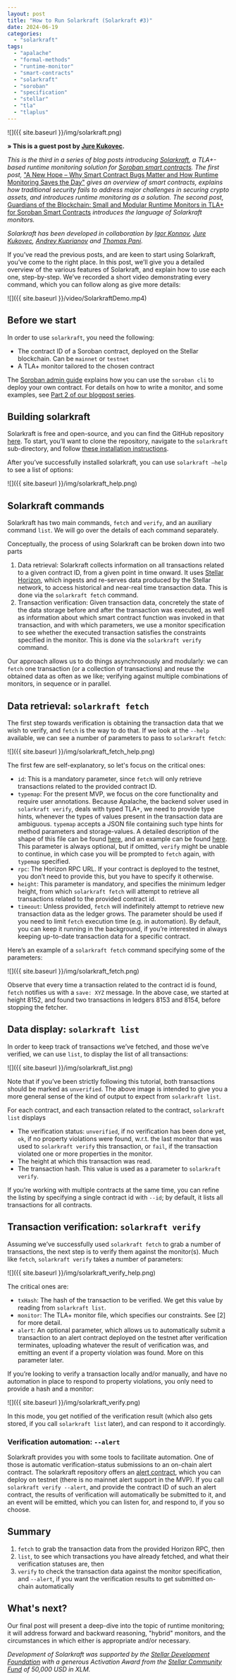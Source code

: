 ```yaml
---
layout: post
title: "How to Run Solarkraft (Solarkraft #3)"
date: 2024-06-19
categories: 
  - "solarkraft"
tags: 
  - "apalache"
  - "formal-methods"
  - "runtime-monitor"
  - "smart-contracts"
  - "solarkraft"
  - "soroban"
  - "specification"
  - "stellar"
  - "tla"
  - "tlaplus"
---
```


![]({{ site.baseurl }}/img/solarkraft.png)

**» This is a guest post by [Jure Kukovec][].**

_This is the third in a series of blog posts introducing [Solarkraft][], a TLA+-based runtime monitoring solution for [Soroban smart contracts][Soroban]. The first post,_ ["A New Hope – Why Smart Contract Bugs Matter and How Runtime Monitoring Saves the Day"][part1] _gives an overview of smart contracts, explains how traditional security fails to address major challenges in securing crypto assets, and introduces runtime monitoring as a solution. The second post,_ [Guardians of the Blockchain: Small and Modular Runtime Monitors in TLA+ for Soroban Smart Contracts][part2] _introduces the language of Solarkraft monitors._ 

_Solarkraft has been developed in collaboration by [Igor Konnov][], [Jure Kukovec][], [Andrey Kuprianov][] and [Thomas Pani][]._


If you’ve read the previous posts, and are keen to start using Solarkraft, you’ve come to the right place. In this post, we’ll give you a detailed overview of the various features of Solarkraft, and explain how to use each one, step-by-step.
We’ve recorded a short video demonstrating every command, which you can follow along as give more details:

![]({{ site.baseurl }}/video/SolarkraftDemo.mp4)

## Before we start
In order to use `solarkraft`, you need the following:
  - The contract ID of a Soroban contract, deployed on the Stellar blockchain. Can be `mainnet` or `testnet`
  - A TLA+ monitor tailored to the chosen contract

The [Soroban admin guide](https://developers.stellar.org/network/soroban-rpc/admin-guide) explains how you can use the `soroban cli` to deploy your own contract. For details on how to write a monitor, and some examples, see [Part 2 of our blogpost series](part2).

## Building solarkraft
Solarkraft is free and open-source, and you can find the GitHub repository [here](https://github.com/freespek/solarkraft/). To start, you’ll want to clone the repository, navigate to the `solarkraft` sub-directory, and follow [these installation instructions](https://github.com/freespek/solarkraft/blob/038540fa87d32bd78da5d23d805b5867b47a1f17/solarkraft/INSTALL.md).

After you’ve successfully installed solarkraft, you can use `solarkraft –help` to see a list of options:

![]({{ site.baseurl }}/img/solarkraft_help.png)

## Solarkraft commands
Solarkraft has two main commands, `fetch` and `verify`, and an auxiliary command `list`. We will go over the details of each command separately.

Conceptually, the process of using Solarkraft can be broken down into two parts
  1. Data retrieval: Solarkraft collects information on all transactions related to a given contract ID, from a given point in time onward. It uses [Stellar Horizon](https://developers.stellar.org/network/horizon), which ingests and re-serves data produced by the Stellar network, to access historical and near-real time transaction data. This is done via the `solarkraft fetch` command.
  2. Transaction verification: Given transaction data, concretely the state of the data storage before and after the transaction was executed, as well as information about which smart contract function was invoked in that transaction, and with which parameters, we use a monitor specification to see whether the executed transaction satisfies the constraints specified in the monitor. This is done via the `solarkraft verify` command.

Our approach allows us to do things asynchronously and modularly: we can `fetch` one transaction (or a collection of transactions) and reuse the obtained data as often as we like; verifying against multiple combinations of monitors, in sequence or in parallel.

## Data retrieval: `solarkraft fetch`
The first step towards verification is obtaining the transaction data that we wish to verify, and `fetch` is the way to do that. If we look at the `--help` available, we can see a number of parameters to pass to `solarkraft fetch`:


![]({{ site.baseurl }}/img/solarkraft_fetch_help.png)

The first few are self-explanatory, so let's focus on the critical ones:
  - `id`: This is a mandatory parameter, since `fetch` will only retrieve transactions related to the provided contract ID.
  - `typemap`:  For the present MVP, we focus on the core functionality and require user annotations. Because Apalache, the backend solver used in `solarkraft verify`, deals with typed TLA+, we need to provide type hints, whenever the types of values present in the transaction data are ambiguous. `typemap` accepts a JSON file containing such type hints for method parameters and storage-values. A detailed description of the shape of this file can be found [here](https://github.com/freespek/solarkraft/blob/038540fa87d32bd78da5d23d805b5867b47a1f17/solarkraft/src/fetch.ts#L12-L43), and an example can be found [here](https://github.com/freespek/solarkraft/blob/038540fa87d32bd78da5d23d805b5867b47a1f17/doc/timelock/typeHints.json). This parameter is always optional, but if omitted, `verify` might be unable to continue, in which case you will be prompted to `fetch` again, with `typemap` specified.
  - `rpc`: The Horizon RPC URL. If your contract is deployed to the testnet, you don’t need to provide this, but you have to specify it otherwise.
  - `height`: This parameter is mandatory, and specifies the minimum ledger height, from which `solarkraft fetch` will attempt to retrieve all transactions related to the provided contract id.
  - `timeout`: Unless provided, `fetch` will indefinitely attempt to retrieve new transaction data as the ledger grows. The parameter should be used if you need to limit `fetch` execution time (e.g. in automation). By default, you can keep it running in the background, if you’re interested in always keeping up-to-date transaction data for a specific contract.

Here’s an example of a `solarkraft fetch` command specifying some of the parameters:

![]({{ site.baseurl }}/img/solarkraft_fetch.png)

Observe that every time a transaction related to the contract id is found, `fetch` notifies us with a `save: XYZ` message. In the above case, we started at height 8152, and found two transactions in ledgers 8153 and 8154, before stopping the fetcher.

## Data display: `solarkraft list`
In order to keep track of transactions we’ve fetched, and those we’ve verified, we can use `list`, to display the list of all transactions:

![]({{ site.baseurl }}/img/solarkraft_list.png)

Note that if you’ve been strictly following this tutorial, both transactions should be marked as `unverified`. The above image is intended to give you a more general sense of the kind of output to expect from `solarkraft list`.

For each contract, and each transaction related to the contract, `solarkraft list` displays
  - The verification status: `unverified`, if no verification has been done yet, `ok`, if no property violations were found, w.r.t. the last monitor that was used to `solarkraft verify` this transaction, or `fail`, if the transaction violated one or more properties in the monitor. 
  - The height at which this transaction was read.
  - The transaction hash. This value is used as a parameter to `solarkraft verify`.

If you’re working with multiple contracts at the same time, you can refine the listing by specifying a single contract id with `--id`; by default, it lists all transactions for all contracts.


## Transaction verification: `solarkraft verify`
Assuming we’ve successfully used `solarkraft fetch` to grab a number of transactions, the next step is to verify them against the monitor(s). Much like `fetch`, `solarkraft verify` takes a number of parameters:

![]({{ site.baseurl }}/img/solarkraft_verify_help.png)

The critical ones are:
  - `txHash`: The hash of the transaction to be verified. We get this value by reading from `solarkraft list`.
  - `monitor`: The TLA+ monitor file, which specifies our constraints. See [2] for more detail.
  - `alert`: An optional parameter, which allows us to automatically submit a transaction to an alert contract deployed on the testnet after verification terminates, uploading whatever the result of verification was, and emitting an event if a property violation was found. More on this parameter later.

If you’re looking to verify a transaction locally and/or manually, and have no automation in place to respond to property violations, you only need to provide a hash and a monitor:

![]({{ site.baseurl }}/img/solarkraft_verify.png)

In this mode, you get notified of the verification result (which also gets stored, if you call `solarkraft list` later), and can respond to it accordingly.

### Verification automation: `--alert`
Solarkraft provides you with some tools to facilitate automation. One of those is automatic verification-status submissions to an on-chain alert contract. The solarkraft repository offers an [alert contract](https://github.com/freespek/solarkraft/tree/038540fa87d32bd78da5d23d805b5867b47a1f17/ContractExamples/contracts/alert), which you can deploy on testnet (there is no mainnet alert support in the MVP).
If you call `solarkraft verify --alert`, and provide the contract ID of such an alert contract, the results of verification will automatically be submitted to it, and an event will be emitted, which you can listen for, and respond to, if you so choose.


## Summary

  1. `fetch` to grab the transaction data from the provided Horizon RPC, then
  2. `list`, to see which transactions you have already fetched, and what their verification statuses are, then
  3. `verify` to check the transaction data against the monitor specification, and  `--alert`, if you want the verification results to get submitted on-chain automatically

## What's next?

Our final post will present a deep-dive into the topic of runtime monitoring; it will address forward and backward reasoning, "hybrid" monitors, and the circumstances in which either is appropriate and/or necessary.

_Development of Solarkraft was supported by the [Stellar Development Foundation][] with a generous Activation Award from the [Stellar Community Fund][] of 50,000 USD in XLM._


[Solarkraft]: https://thpani.net/solarkraft/
[part1]: https://thpani.net/2024/06/why-smart-contract-bugs-matter-and-how-runtime-monitoring-saves-the-day-solarkraft-1/
[part2]: https://thpani.net/2024/06/small-and-modular-runtime-monitors-in-tla-for-soroban-smart-contracts-solarkraft-2/

[Igor Konnov]: https://konnov.phd
[Jure Kukovec]: https://www.linkedin.com/in/jure-kukovec/
[Andrey Kuprianov]: https://www.linkedin.com/in/andrey-kuprianov/
[Thomas Pani]: https://thpani.net

[Soroban]: https://stellar.org/soroban
[Stellar Community Fund]: https://communityfund.stellar.org
[Stellar Development Foundation]: https://stellar.org/foundation

[Stellar]: https://en.wikipedia.org/wiki/Stellar_\(payment_network\)
[TLA+]: https://en.wikipedia.org/wiki/TLA%2B

[SEP-41 token contract]: https://github.com/stellar/stellar-protocol/blob/master/ecosystem/sep-0041.md
[soroban-examples]: https://github.com/stellar/soroban-examples/blob/f595fb5df06058ec0b9b829e9e4d0fe0513e0aa8/timelock/src/lib.rs
[timelock]: https://github.com/stellar/soroban-examples/blob/f595fb5df06058ec0b9b829e9e4d0fe0513e0aa8/timelock/src/lib.rs
[deposit]: https://github.com/stellar/soroban-examples/blob/f595fb5df06058ec0b9b829e9e4d0fe0513e0aa8/timelock/src/lib.rs#L57-L91
[claim]: https://github.com/stellar/soroban-examples/blob/f595fb5df06058ec0b9b829e9e4d0fe0513e0aa8/timelock/src/lib.rs#L93-L120

[tlauc]: https://ahelwer.ca/post/2024-05-28-tla-unicode/